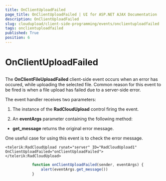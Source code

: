 ```yaml
---
title: OnClientUploadFailed
page_title: OnClientUploadFailed | UI for ASP.NET AJAX Documentation
description: OnClientUploadFailed
slug: cloudupload/client-side-programming/events/onclientuploadfailed
tags: onclientuploadfailed
published: True
position: 6
---
```


# OnClientUploadFailed



## 

The **OnClientFileUploadFailed** client-side event occurs when an error has occured, while uploading the selected file. Common reason for this event to be fired is when a file upload has failed due to a server-side error.

The event handler receives two parameters:

1. The instance of the **RadCloudUpload** control firing the event.

1. An **eventArgs** parameter containing the following method:

* **get_message** returns the original error message.

One useful case for using this event is to check the error message.

````ASPNET
<telerik:RadCloudUpload runat="server" ID="RadCloudUpload1" OnClientUploadFailed="onClientUploadFailed">
</telerik:RadCloudUpload>
````



````JavaScript
	        function onClientUploadFailed(sender, eventArgs) {
	            alert(eventArgs.get_message())
	        }
````


